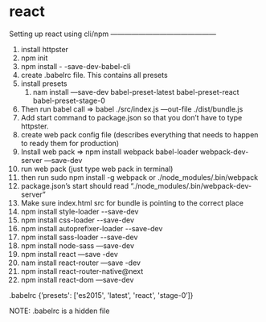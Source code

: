 # react
Setting up react using cli/npm
———————————————
1. install httpster
2. npm init
3. npm install - -save-dev-babel-cli
4. create .babelrc file.  This contains all presets
5. install presets
    1. nam install —save-dev babel-preset-latest babel-preset-react babel-preset-stage-0
6. Then  run babel call  =>  babel ./src/index.js —out-file ./dist/bundle.js
7. Add start command to package.json so that you don’t have to type httpster.
8. create web pack config file (describes everything that needs to happen to ready them for production)
9. Install web pack => npm install webpack babel-loader webpack-dev-server —save-dev
10. run web pack (just type web pack in terminal)
11. then run sudo npm install -g webpack or ./node_modules/.bin/webpack
12. package.json’s start should read “./node_modules/.bin/webpack-dev-server”
13. Make sure index.html src for bundle is pointing to the correct place
14. npm install style-loader --save-dev
15. npm install css-loader --save-dev
16. npm install autoprefixer-loader --save-dev
17. npm install sass-loader --save-dev
18. npm install node-sass —save-dev
19. npm install react —save -dev
20. nam install react-router —save -dev
21.  npm install react-router-native@next
22. npm install react-dom —save-dev



.babelrc {’presets': ['es2015', 'latest', 'react', 'stage-0’]}

NOTE: .babelrc is  a hidden file

